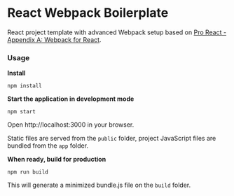 React Webpack Boilerplate
=====================

React project template with advanced Webpack setup based on [Pro React - Appendix A: Webpack for React](http://www.pro-react.com/materials/appendixA/).

### Usage

**Install**
```
npm install
```

**Start the application in development mode**
```
npm start
```

Open http://localhost:3000 in your browser.

Static files are served from the `public` folder, project JavaScript files are bundled from the `app` folder.

**When ready, build for production**
```
npm run build
```

This will generate a minimized bundle.js file on the `build` folder.
